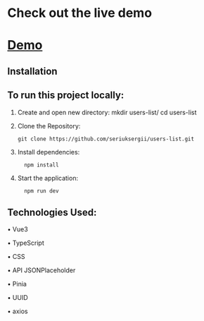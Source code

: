 # Check out the live demo

# [Demo](https://orders-and-products-1-7v9ao66x3-seriuksergiis-projects.vercel.app)

## Installation

## To run this project locally:

1.	Create and open new directory: mkdir users-list/ cd users-list

2.	Clone the Repository:

        git clone https://github.com/seriuksergii/users-list.git

3.	Install dependencies:

          npm install

4.	Start the application:
 
          npm run dev




## Technologies Used:

•	Vue3

•	TypeScript

•	CSS

•        API JSONPlaceholder

•        Pinia

•        UUID

•        axios

